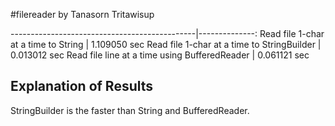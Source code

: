 #filereader
by Tanasorn Tritawisup

----------------------------------------------|--------------:Read file 1-char at a time to String          |  1.109050 secRead file 1-char at a time to StringBuilder   |  0.013012 secRead file line at a time using BufferedReader |  0.061121 sec

## Explanation of ResultsStringBuilder is the faster than String and BufferedReader.
 